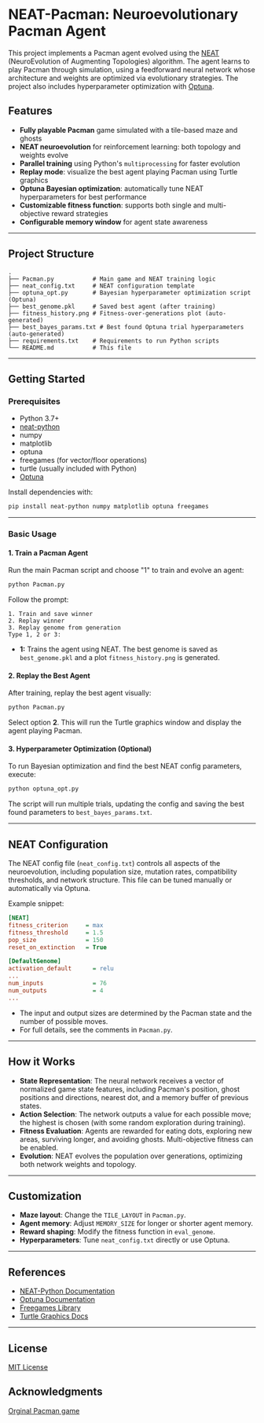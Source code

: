 # NEAT-Pacman: Neuroevolutionary Pacman Agent

This project implements a Pacman agent evolved using the [NEAT](https://neat-python.readthedocs.io/en/latest/) (NeuroEvolution of Augmenting Topologies) algorithm. The agent learns to play Pacman through simulation, using a feedforward neural network whose architecture and weights are optimized via evolutionary strategies. The project also includes hyperparameter optimization with [Optuna](https://optuna.org/).

## Features

- **Fully playable Pacman** game simulated with a tile-based maze and ghosts
- **NEAT neuroevolution** for reinforcement learning: both topology and weights evolve
- **Parallel training** using Python's `multiprocessing` for faster evolution
- **Replay mode**: visualize the best agent playing Pacman using Turtle graphics
- **Optuna Bayesian optimization**: automatically tune NEAT hyperparameters for best performance
- **Customizable fitness function**: supports both single and multi-objective reward strategies
- **Configurable memory window** for agent state awareness

---

## Project Structure

```
.
├── Pacman.py           # Main game and NEAT training logic
├── neat_config.txt     # NEAT configuration template
├── optuna_opt.py       # Bayesian hyperparameter optimization script (Optuna)
├── best_genome.pkl     # Saved best agent (after training)
├── fitness_history.png # Fitness-over-generations plot (auto-generated)
├── best_bayes_params.txt # Best found Optuna trial hyperparameters (auto-generated)
├── requirements.txt    # Requirements to run Python scripts
└── README.md           # This file
```

---

## Getting Started

### Prerequisites

- Python 3.7+
- [neat-python](https://pypi.org/project/neat-python/)
- numpy
- matplotlib
- optuna
- freegames (for vector/floor operations)
- turtle (usually included with Python)
- [Optuna](https://optuna.org/)

Install dependencies with:

```bash
pip install neat-python numpy matplotlib optuna freegames
```

---

### Basic Usage

#### 1. **Train a Pacman Agent**

Run the main Pacman script and choose "1" to train and evolve an agent:

```bash
python Pacman.py
```

Follow the prompt:

```
1. Train and save winner
2. Replay winner
3. Replay genome from generation
Type 1, 2 or 3:
```

- **1:** Trains the agent using NEAT. The best genome is saved as `best_genome.pkl` and a plot `fitness_history.png` is generated.

#### 2. **Replay the Best Agent**

After training, replay the best agent visually:

```bash
python Pacman.py
```
Select option **2**. This will run the Turtle graphics window and display the agent playing Pacman.

#### 3. **Hyperparameter Optimization (Optional)**

To run Bayesian optimization and find the best NEAT config parameters, execute:

```bash
python optuna_opt.py
```

The script will run multiple trials, updating the config and saving the best found parameters to `best_bayes_params.txt`.

---

## NEAT Configuration

The NEAT config file (`neat_config.txt`) controls all aspects of the neuroevolution, including population size, mutation rates, compatibility thresholds, and network structure. This file can be tuned manually or automatically via Optuna.

Example snippet:

```ini
[NEAT]
fitness_criterion     = max
fitness_threshold     = 1.5
pop_size              = 150
reset_on_extinction   = True

[DefaultGenome]
activation_default      = relu
...
num_inputs              = 76
num_outputs             = 4
...
```

- The input and output sizes are determined by the Pacman state and the number of possible moves.
- For full details, see the comments in `Pacman.py`.

---

## How it Works

- **State Representation**: The neural network receives a vector of normalized game state features, including Pacman's position, ghost positions and directions, nearest dot, and a memory buffer of previous states.
- **Action Selection**: The network outputs a value for each possible move; the highest is chosen (with some random exploration during training).
- **Fitness Evaluation**: Agents are rewarded for eating dots, exploring new areas, surviving longer, and avoiding ghosts. Multi-objective fitness can be enabled.
- **Evolution**: NEAT evolves the population over generations, optimizing both network weights and topology.

---

## Customization

- **Maze layout**: Change the `TILE_LAYOUT` in `Pacman.py`.
- **Agent memory**: Adjust `MEMORY_SIZE` for longer or shorter agent memory.
- **Reward shaping**: Modify the fitness function in `eval_genome`.
- **Hyperparameters**: Tune `neat_config.txt` directly or use Optuna.

---

## References

- [NEAT-Python Documentation](https://neat-python.readthedocs.io/en/latest/)
- [Optuna Documentation](https://optuna.org/)
- [Freegames Library](https://pypi.org/project/freegames/)
- [Turtle Graphics Docs](https://docs.python.org/3/library/turtle.html)

---

## License

[MIT License](https://github.com/allenmonkey970/PacManAi/blob/main/LICENSE)

## Acknowledgments

[Orginal Pacman game](https://github.com/grantjenks/free-python-games)
